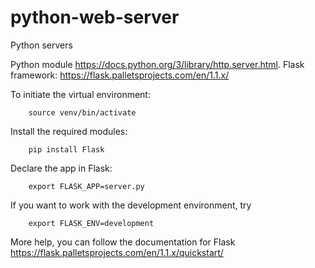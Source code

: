# python-web-server
Python servers

Python module https://docs.python.org/3/library/http.server.html.
Flask framework: https://flask.palletsprojects.com/en/1.1.x/

To initiate the virtual environment:
```
    source venv/bin/activate
```

Install the required modules:
```
    pip install Flask
```

Declare the app in Flask:
```
    export FLASK_APP=server.py
```

If you want to work with the development environment, try
```
    export FLASK_ENV=development
```

More help, you can follow the documentation for Flask https://flask.palletsprojects.com/en/1.1.x/quickstart/
